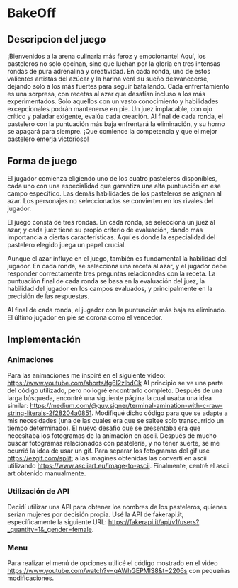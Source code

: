 # BakeOff

## Descripcion del juego
¡Bienvenidos a la arena culinaria más feroz y emocionante! Aquí, los pasteleros no solo cocinan, sino que luchan por la gloria en tres intensas rondas de pura adrenalina y creatividad. En cada ronda, uno de estos valientes artistas del azúcar y la harina verá su sueño desvanecerse, dejando solo a los más fuertes para seguir batallando. Cada enfrentamiento es una sorpresa, con recetas al azar que desafían incluso a los más experimentados. Solo aquellos con un vasto conocimiento y habilidades excepcionales podrán mantenerse en pie. Un juez implacable, con ojo crítico y paladar exigente, evalúa cada creación. Al final de cada ronda, el pastelero con la puntuación más baja enfrentará la eliminación, y su horno se apagará para siempre. ¡Que comience la competencia y que el mejor pastelero emerja victorioso!

## Forma de juego
El jugador comienza eligiendo uno de los cuatro pasteleros disponibles, cada uno con una especialidad que garantiza una alta puntuación en ese campo específico. Las demás habilidades de los pasteleros se asignan al azar. Los personajes no seleccionados se convierten en los rivales del jugador.

El juego consta de tres rondas. En cada ronda, se selecciona un juez al azar, y cada juez tiene su propio criterio de evaluación, dando más importancia a ciertas características. Aquí es donde la especialidad del pastelero elegido juega un papel crucial.

Aunque el azar influye en el juego, también es fundamental la habilidad del jugador. En cada ronda, se selecciona una receta al azar, y el jugador debe responder correctamente tres preguntas relacionadas con la receta. La puntuación final de cada ronda se basa en la evaluación del juez, la habilidad del jugador en los campos evaluados, y principalmente en la precisión de las respuestas.

Al final de cada ronda, el jugador con la puntuación más baja es eliminado. El último jugador en pie se corona como el vencedor.

## Implementación
### Animaciones
Para las animaciones me inspiré en el siguiente video: https://www.youtube.com/shorts/fg6l2zlbdCk 
Al principio se ve una parte del código utilizado, pero no logré encontrarlo completo. 
Después de una larga búsqueda, encontré una siguiente página la cual usaba una idea similar: https://medium.com/@guy.signer/terminal-amination-with-c-raw-string-literals-2f28204a0851. Modifiqué dicho código para que se adapte a mis necesidades (una de las cuales era que se saltee solo transcurrido un tiempo determinado). 
El nuevo desafio que se presentaba era que necesitaba los fotogramas de la animación en ascii. Después de mucho buscar fotogramas relacionados con pastelería, y no tener suerte, se me ocurrió la idea de usar un gif. Para separar los fotogramas del gif usé https://ezgif.com/split; a las imagines obtenidas las convertí en ascii utilizando https://www.asciiart.eu/image-to-ascii. Finalmente, centré el ascii art obtenido manualmente. 

### Utilización de API
Decidí utilizar una API para obtener los nombres de los pasteleros, quienes serían mujeres por decisión propia. Usé la API de fakerapi.it, específicamente la siguiente URL: https://fakerapi.it/api/v1/users?_quantity=1&_gender=female.

### Menu
Para realizar el menú de opciones utilicé el código mostrado en el video https://www.youtube.com/watch?v=qAWhGEPMlS8&t=2206s con pequeñas modificaciones.


